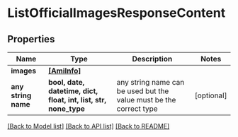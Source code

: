# ListOfficialImagesResponseContent


## Properties
Name | Type | Description | Notes
------------ | ------------- | ------------- | -------------
**images** | [**[AmiInfo]**](AmiInfo.md) |  | 
**any string name** | **bool, date, datetime, dict, float, int, list, str, none_type** | any string name can be used but the value must be the correct type | [optional]

[[Back to Model list]](../README.md#documentation-for-models) [[Back to API list]](../README.md#documentation-for-api-endpoints) [[Back to README]](../README.md)



